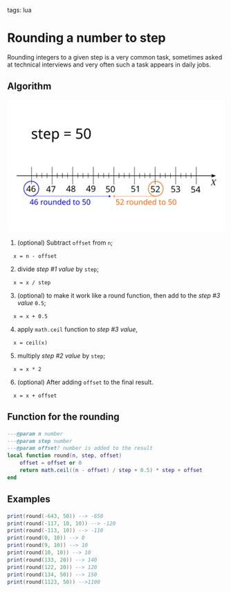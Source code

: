 <!-- Description: Rounding integers to a given step is a very common task, sometimes asked at technical interviews and very often such a task appears in daily jobs. -->

tags: lua

# Rounding a number to step

Rounding integers to a given step is a very common task, sometimes asked at
technical interviews and very often such a task appears in daily jobs.

## Algorithm

![Figure 01: Rounding to step ](/assets/img/rounding-step.svg)

1. (optional) Subtract `offset` from `n`;
  ```text
    x = n - offset    
  ```
2. divide *step #1 value* by `step`;
  ```text
    x = x / step    
  ```
3. (optional) to make it work like a round function, then add to the *step
  #3 value* `0.5`; 
  ```text
    x = x + 0.5    
  ```
4. apply `math.ceil` function to *step #3 value*, 
  ```text
    x = ceil(x)    
  ```
5. multiply *step #2 value* by `step`;
  ```text
    x = x * 2
  ```
6. (optional) After adding `offset` to the final result.
  ```text
    x = x + offset
  ```

## Function for the rounding

```lua
---@param n number
---@param step number
---@param offset? number is added to the result
local function round(n, step, offset)
	offset = offset or 0
	return math.ceil((n - offset) / step + 0.5) * step + offset
end
```

## Examples

```lua
print(round(-643, 50)) --> -650
print(round(-117, 10, 10)) --> -120
print(round(-113, 10)) --> -110
print(round(0, 10)) --> 0
print(round(9, 10)) --> 10
print(round(10, 10)) --> 10
print(round(133, 20)) --> 140
print(round(122, 20)) --> 120
print(round(134, 50)) --> 150
print(round(1123, 50)) -->1100
```